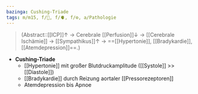 ```yaml
---
bazinga: Cushing-Triade
tags: m/m15, f/🧠, f/🫀, f/⚙️, a/Pathologie
---
```

> (Abstract::[[ICP]]↑ → Cerebrale [[Perfusion]]↓ → [[Cerebrale Ischämie]] → [[Sympathikus]]↑ → ==[[Hypertonie]], [[Bradykardie]], [[Atemdepression]]==.)
- **Cushing-Triade**
	- [[Hypertonie]] mit großer Blutdruckamplitude ([[Systole]] >> [[Diastole]])
	- [[Bradykardie]] durch Reizung aortaler [[Pressorezeptoren]]
	- Atemdepression bis Apnoe